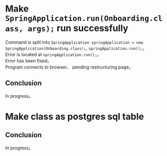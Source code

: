 # Make `SpringApplication.run(Onboarding.class, args);` run successfully  

Command is split into `SpringApplication springApplication = new SpringApplication(Onboarding.class);`, `springApplication.run();`。  
Error is located at `springApplication.run();`。  
Error has been fixed。  
Program connects to browser、 pending restructuring page。

## Conclusion  

In progress。

# Make class as postgres sql table  

## Conclusion

In progress。
